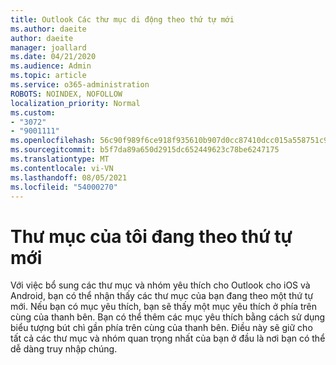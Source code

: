 ```yaml
---
title: Outlook Các thư mục di động theo thứ tự mới
ms.author: daeite
author: daeite
manager: joallard
ms.date: 04/21/2020
ms.audience: Admin
ms.topic: article
ms.service: o365-administration
ROBOTS: NOINDEX, NOFOLLOW
localization_priority: Normal
ms.custom:
- "3072"
- "9001111"
ms.openlocfilehash: 56c90f989f6ce918f935610b907d0cc87410dcc015a558751c9065928eb17386
ms.sourcegitcommit: b5f7da89a650d2915dc652449623c78be6247175
ms.translationtype: MT
ms.contentlocale: vi-VN
ms.lasthandoff: 08/05/2021
ms.locfileid: "54000270"
---
```

# <a name="my-folders-are-in-a-new-order"></a>Thư mục của tôi đang theo thứ tự mới

Với việc bổ sung các thư mục và nhóm yêu thích cho Outlook cho iOS và Android, bạn có thể nhận thấy các thư mục của bạn đang theo một thứ tự mới. Nếu bạn có mục yêu thích, bạn sẽ thấy một mục yêu thích ở phía trên cùng của thanh bên. Bạn có thể thêm các mục yêu thích bằng cách sử dụng biểu tượng bút chì gần phía trên cùng của thanh bên. Điều này sẽ giữ cho tất cả các thư mục và nhóm quan trọng nhất của bạn ở đầu là nơi bạn có thể dễ dàng truy nhập chúng.